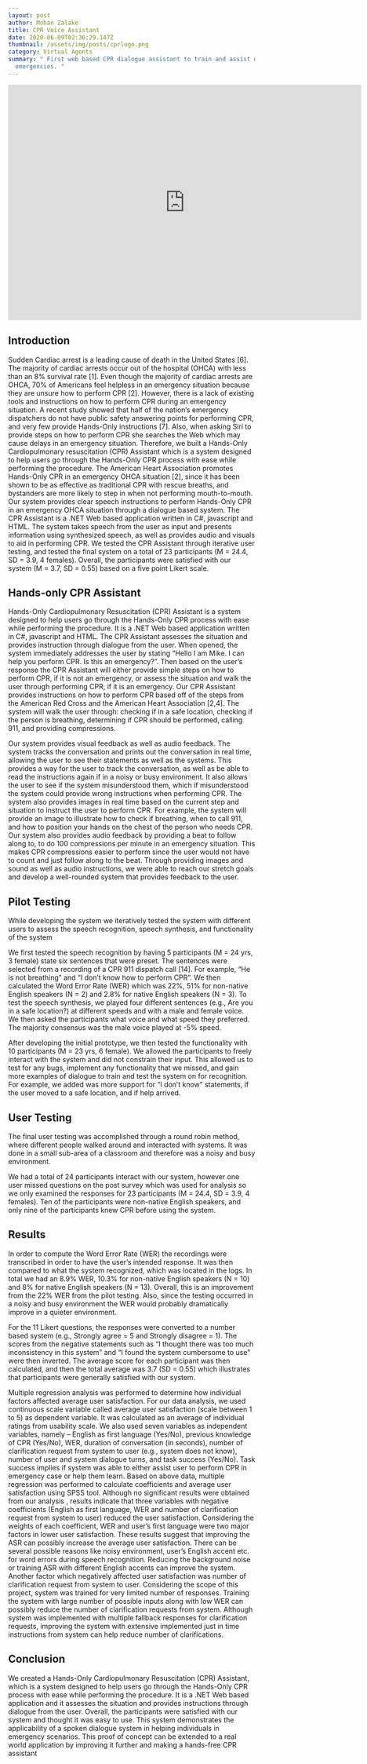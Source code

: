 ```yaml
---
layout: post
author: Mohan Zalake
title: CPR Voice Assistant
date: 2020-06-09T02:36:29.147Z
thumbnail: /assets/img/posts/cprlogo.png
category: Virtual Agents
summary: " First web based CPR dialogue assistant to train and assist during
  emergencies. "
---
```


<iframe style="display: block;margin-left:auto;margin-right:auto;" width="720" height="480" src="https://www.youtube.com/embed/CvBg_6lsOz0" frameborder="0" allow="accelerometer; autoplay; encrypted-media; gyroscope; picture-in-picture" allowfullscreen></iframe>

## Introduction

Sudden Cardiac arrest is a leading cause of death in the United States \[6]. The majority of cardiac arrests occur out of the hospital (OHCA) with less than an 8% survival rate \[1]. Even though the majority of cardiac arrests are OHCA, 70% of Americans feel helpless in an emergency situation because they are unsure how to perform CPR \[2]. However, there is a lack of existing tools and instructions on how to perform CPR during an emergency situation. A recent study showed that half of the nation’s emergency dispatchers do not have public safety answering points for performing CPR, and very few provide Hands-Only instructions \[7]. Also, when asking Siri to provide steps on how to perform CPR she searches the Web which may cause delays in an emergency situation. Therefore, we built a Hands-Only Cardiopulmonary resuscitation (CPR) Assistant which is a system designed to help users go through the Hands-Only CPR process with ease while performing the procedure. The American Heart Association promotes Hands-Only CPR in an emergency OHCA situation \[2], since it has been shown to be as effective as traditional CPR with rescue breaths, and bystanders are more likely to step in when not performing mouth-to-mouth. Our system provides clear speech instructions to perform Hands-Only CPR in an emergency OHCA situation through a dialogue based system. The CPR Assistant is a .NET Web based application written in C#, javascript and HTML. The system takes speech from the user as input and presents information using synthesized speech, as well as provides audio and visuals to aid in performing CPR. We tested the CPR Assistant through iterative user testing, and tested the final system on a total of 23 participants (M = 24.4, SD = 3.9, 4 females). Overall, the participants were satisfied with our system (M = 3.7, SD = 0.55) based on a five point Likert scale.

## Hands-only CPR Assistant

Hands-Only Cardiopulmonary Resuscitation (CPR) Assistant is a system designed to help users go through the Hands-Only CPR process with ease while performing the procedure. It is a .NET Web based application written in C#, javascript and HTML. The CPR Assistant assesses the situation and provides instruction through dialogue from the user. When opened, the system immediately addresses the user by stating “Hello I am Mike. I can help you perform CPR. Is this an emergency?”. Then based on the user’s response the CPR Assistant will either provide simple steps on how to perform CPR, if it is not an emergency, or assess the situation and walk the user through performing CPR, if it is an emergency. Our CPR Assistant provides instructions on how to perform CPR based off of the steps from the American Red Cross and the American Heart Association \[2,4]. The system will walk the user through: checking if in a safe location, checking if the person is breathing, determining if CPR should be performed, calling 911, and providing compressions.

Our system provides visual feedback as well as audio feedback. The system tracks the conversation and prints out the conversation in real time, allowing the user to see their statements as well as the systems. This provides a way for the user to track the conversation, as well as be able to read the instructions again if in a noisy or busy environment. It also allows the user to see if the system misunderstood them, which if misunderstood the system could provide wrong instructions when performing CPR. The system also provides images in real time based on the current step and situation to instruct the user to perform CPR. For example, the system will provide an image to illustrate how to check if breathing, when to call 911, and how to position your hands on the chest of the person who needs CPR. Our system also provides audio feedback by providing a beat to follow along to, to do 100 compressions per minute in an emergency situation. This makes CPR compressions easier to perform since the user would not have to count and just follow along to the beat. Through providing images and sound as well as audio instructions, we were able to reach our stretch goals and develop a well-rounded system that provides feedback to the user.

## Pilot Testing

While developing the system we iteratively tested the system with different users to assess the speech recognition, speech synthesis, and functionality of the system

We first tested the speech recognition by having 5 participants (M = 24 yrs, 3 female) state six sentences that were preset. The sentences were selected from a recording of a CPR 911 dispatch call \[14]. For example, “He is not breathing” and “I don’t know how to perform CPR”. We then calculated the Word Error Rate (WER) which was 22%, 51% for non-native English speakers (N = 2) and 2.8% for native English speakers (N = 3). To test the speech synthesis, we played four different sentences (e.g., Are you in a safe location?) at different speeds and with a male and female voice. We then asked the participants what voice and what speed they preferred. The majority consensus was the male voice played at -5% speed.

After developing the initial prototype, we then tested the functionality with 10 participants (M = 23 yrs, 6 female). We allowed the participants to freely interact with the system and did not constrain their input. This allowed us to test for any bugs, implement any functionality that we missed, and gain more examples of dialogue to train and test the system on for recognition. For example, we added was more support for “I don’t know” statements, if the user moved to a safe location, and if help arrived.

## User Testing

The final user testing was accomplished through a round robin method, where different people walked around and interacted with systems. It was done in a small sub-area of a classroom and therefore was a noisy and busy environment.

We had a total of 24 participants interact with our system, however one user missed questions on the post survey which was used for analysis so we only examined the responses for 23 participants (M = 24.4, SD = 3.9, 4 females). Ten of the participants were non-native English speakers, and only nine of the participants knew CPR before using the system.

## Results

In order to compute the Word Error Rate (WER) the recordings were transcribed in order to have the user’s intended response. It was then compared to what the system recognized, which was located in the logs. In total we had an 8.9% WER, 10.3% for non-native English speakers (N = 10) and 8% for native English speakers (N = 13). Overall, this is an improvement from the 22% WER from the pilot testing. Also, since the testing occurred in a noisy and busy environment the WER would probably dramatically improve in a quieter environment.

For the 11 Likert questions, the responses were converted to a number based system (e.g., Strongly agree = 5 and Strongly disagree = 1). The scores from the negative statements such as “I thought there was too much inconsistency in this system” and “I found the system cumbersome to use” were then inverted. The average score for each participant was then calculated, and then the total average was 3.7 (SD = 0.55) which illustrates that participants were generally satisfied with our system.

Multiple regression analysis was performed to determine how individual factors affected average user satisfaction. For our data analysis, we used continuous scale variable called average user satisfaction (scale between 1 to 5) as dependent variable. It was calculated as an average of individual ratings from usability scale. We also used seven variables as independent variables, namely – English as first language (Yes/No), previous knowledge of CPR (Yes/No), WER, duration of conversation (in seconds), number of clarification request from system to user (e.g., system does not know), number of user and system dialogue turns, and task success (Yes/No). Task success implies if system was able to either assist user to perform CPR in emergency case or help them learn. Based on above data, multiple regression was performed to calculate coefficients and average user satisfaction using SPSS tool. Although no significant results were obtained from our analysis , results indicate that three variables with negative coefficients (English as first language, WER and number of clarification request from system to user) reduced the user satisfaction. Considering the weights of each coefficient, WER and user’s first language were two major factors in lower user satisfaction. These results suggest that improving the ASR can possibly increase the average user satisfaction. There can be several possible reasons like noisy environment, user’s English accent etc. for word errors during speech recognition. Reducing the background noise or training ASR with different English accents can improve the system. Another factor which negatively affected user satisfaction was number of clarification request from system to user. Considering the scope of this project, system was trained for very limited number of responses. Training the system with large number of possible inputs along with low WER can possibly reduce the number of clarification requests from system. Although system was implemented with multiple fallback responses for clarification requests, improving the system with extensive implemented just in time instructions from system can help reduce number of clarifications.

## Conclusion

We created a Hands-Only Cardiopulmonary Resuscitation (CPR) Assistant, which is a system designed to help users go through the Hands-Only CPR process with ease while performing the procedure. It is a .NET Web based application and it assesses the situation and provides instructions through dialogue from the user. Overall, the participants were satisfied with our system and thought it was easy to use. This system demonstrates the applicability of a spoken dialogue system in helping individuals in emergency scenarios. This proof of concept can be extended to a real world application by improving it further and making a hands-free CPR assistant